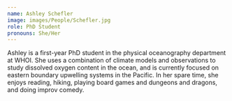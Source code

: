 ```yaml
---
name: Ashley Schefler
image: images/People/Schefler.jpg
role: PhD Student
pronouns: She/Her
---
```


Ashley is a first-year PhD student in the physical oceanography department at WHOI. She uses a combination of climate models and observations to study dissolved oxygen content in the ocean, and is currently focused on eastern boundary upwelling systems in the Pacific. In her spare time, she enjoys reading, hiking, playing board games and dungeons and dragons, and doing improv comedy.
